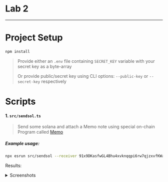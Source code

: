 # Lab 2


---
# Project Setup 
```sh
npm install
```

> Provide either an `.env` file containing `SECRET_KEY` variable with your secret key as a byte-array
> 
> Or provide public/secret key using CLI options: `--public-key` or `--secret-key` respectively


# Scripts
#### 1. `src/sendsol.ts`
> Send some solana and attach a Memo note using special on-chain Program called [Memo](https://spl.solana.com/memo)

##### Example usage:
```sh
npx esrun src/sendsol --receiver 91x9DKasfwGL4Bhu4xvknqqpi6rw7qjzxvfKWaWyhjkb --sol-amount 0.2 --message MyMessage
```

Results:
<details>
    <summary>Screenshots</summary>
    1. CLI
        - <img src="../assets/img/lab_3/sendsol_cli.png">
    2. Account state in blockchain
        - <img src="../assets/img/lab_3/account_state.png"> 
    3. Transaction state in blockchain
        - <img src="../assets/img/lab_3/transaction_state.png"> 
    4. Transaction Memo Message
        - <img src="../assets/img/lab_3/transaction_memo.png"> 

</details>
